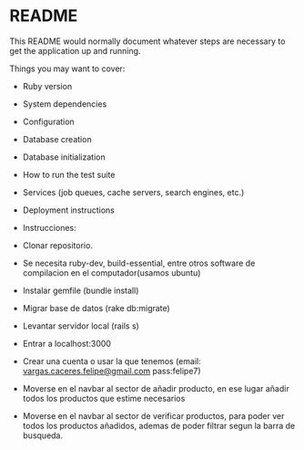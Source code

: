 # README

This README would normally document whatever steps are necessary to get the
application up and running.

Things you may want to cover:

* Ruby version

* System dependencies

* Configuration

* Database creation

* Database initialization

* How to run the test suite

* Services (job queues, cache servers, search engines, etc.)

* Deployment instructions

* Instrucciones:
* Clonar repositorio.
* Se necesita ruby-dev, build-essential, entre otros software de compilacion en el computador(usamos ubuntu)
* Instalar gemfile (bundle install)
* Migrar base de datos (rake db:migrate)
* Levantar servidor local (rails s)
* Entrar a localhost:3000
* Crear una cuenta o usar la que tenemos (email: vargas.caceres.felipe@gmail.com pass:felipe7)
* Moverse en el navbar al sector de añadir producto, en ese lugar añadir todos los productos que estime necesarios
* Moverse en el navbar al sector de verificar productos, para poder ver todos los productos añadidos, ademas de poder filtrar segun la barra de busqueda.

